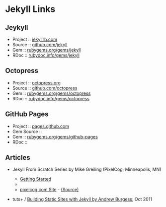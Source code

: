 # Jekyll Links

## Jeykyll

- Project :: [jekyllrb.com](http://jekyllrb.com/)
- Source  :: [github.com/jekyll](https://github.com/jekyll)
- Gem     :: [rubygems.org/gems/jekyll](https://rubygems.org/gems/jekyll)
- RDoc    :: [rubydoc.info/gems/jekyll](http://www.rubydoc.info/gems/jekyll)

## Octopress

- Project :: [octopress.org](http://octopress.org)
- Source  :: [github.com/octopress](https://github.com/octopress)
- Gem     :: [rubygems.org/gems/octopress](https://rubygems.org/gems/octopress)
- RDoc    :: [rubydoc.info/gems/octopress](http://www.rubydoc.info/gems/octopress)

## GitHub Pages

- Project ::    [pages.github.com](https://pages.github.com/)
- Gem Source :: []()
- Gem  :: [rubygems.org/gems/github-pages](https://rubygems.org/gems/github-pages)
- RDoc :: []()


## Articles

- Jekyll From Scratch Series by Mike Greiling (PixelCog; Minneapolis, MN)
    - [Getting Started](http://pixelcog.com/blog/2013/jekyll-from-scratch-introduction/)
    - 
    - [pixelcog.com Site](http://pixelcog.com/) - [(Source)](https://github.com/pixelcog/pixelcog.github.io)

- tuts+ / [Building Static Sites with Jekyll by Andrew Burgess](http://code.tutsplus.com/articles/building-static-sites-with-jekyll--net-22211); Oct 2011

